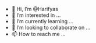 - 👋 Hi, I’m @Harifyas
- 👀 I’m interested in ...
- 🌱 I’m currently learning ...
- 💞️ I’m looking to collaborate on ...
- 📫 How to reach me ...

<!---
Harifyas/Harifyas is a ✨ special ✨ repository because its `README.md` (this file) appears on your GitHub profile.
You can click the Preview link to take a look at your changes.
--->

